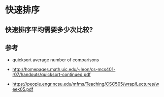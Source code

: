 # 快速排序

## 快速排序平均需要多少次比较?



## 参考

- quicksort average number of comparisons

- http://homepages.math.uic.edu/~leon/cs-mcs401-r07/handouts/quicksort-continued.pdf
- https://people.engr.ncsu.edu/mfms/Teaching/CSC505/wrap/Lectures/week05.pdf



